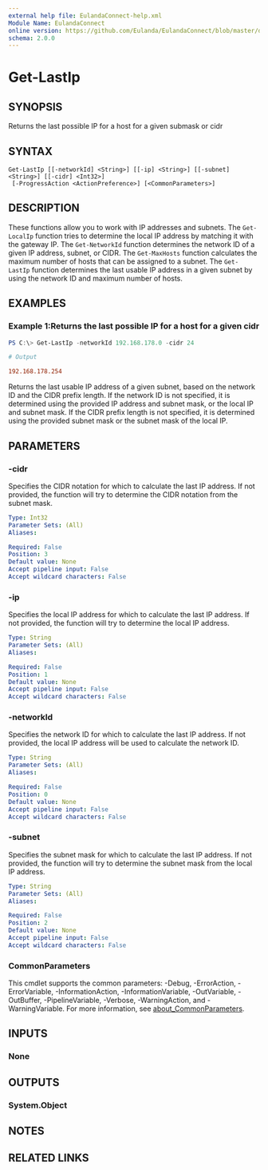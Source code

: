 ```yaml
---
external help file: EulandaConnect-help.xml
Module Name: EulandaConnect
online version: https://github.com/Eulanda/EulandaConnect/blob/master/docs/Get-LastIp.md
schema: 2.0.0
---
```


# Get-LastIp

## SYNOPSIS
Returns the last possible IP for a host for a given submask or cidr

## SYNTAX

```
Get-LastIp [[-networkId] <String>] [[-ip] <String>] [[-subnet] <String>] [[-cidr] <Int32>]
 [-ProgressAction <ActionPreference>] [<CommonParameters>]
```

## DESCRIPTION
These functions allow you to work with IP addresses and subnets. The `Get-LocalIp` function tries to determine the local IP address by matching it with the gateway IP. The `Get-NetworkId` function determines the network ID of a given IP address, subnet, or CIDR. The `Get-MaxHosts` function calculates the maximum number of hosts that can be assigned to a subnet. The `Get-LastIp` function determines the last usable IP address in a given subnet by using the network ID and maximum number of hosts.

## EXAMPLES

### Example 1:Returns the last possible IP for a host for a given cidr
```powershell
PS C:\> Get-LastIp -networkId 192.168.178.0 -cidr 24
```

```ini
# Output

192.168.178.254
```

Returns the last usable IP address of a given subnet, based on the network ID and the CIDR prefix length. If the network ID is not specified, it is determined using the provided IP address and subnet mask, or the local IP and subnet mask. If the CIDR prefix length is not specified, it is determined using the provided subnet mask or the subnet mask of the local IP.

## PARAMETERS

### -cidr
Specifies the CIDR notation for which to calculate the last IP address. If not provided, the function will try to determine the CIDR notation from the subnet mask.

```yaml
Type: Int32
Parameter Sets: (All)
Aliases:

Required: False
Position: 3
Default value: None
Accept pipeline input: False
Accept wildcard characters: False
```

### -ip
Specifies the local IP address for which to calculate the last IP address. If not provided, the function will try to determine the local IP address.

```yaml
Type: String
Parameter Sets: (All)
Aliases:

Required: False
Position: 1
Default value: None
Accept pipeline input: False
Accept wildcard characters: False
```

### -networkId
Specifies the network ID for which to calculate the last IP address. If not provided, the local IP address will be used to calculate the network ID.

```yaml
Type: String
Parameter Sets: (All)
Aliases:

Required: False
Position: 0
Default value: None
Accept pipeline input: False
Accept wildcard characters: False
```

### -subnet
Specifies the subnet mask for which to calculate the last IP address. If not provided, the function will try to determine the subnet mask from the local IP address.

```yaml
Type: String
Parameter Sets: (All)
Aliases:

Required: False
Position: 2
Default value: None
Accept pipeline input: False
Accept wildcard characters: False
```


### CommonParameters
This cmdlet supports the common parameters: -Debug, -ErrorAction, -ErrorVariable, -InformationAction, -InformationVariable, -OutVariable, -OutBuffer, -PipelineVariable, -Verbose, -WarningAction, and -WarningVariable. For more information, see [about_CommonParameters](http://go.microsoft.com/fwlink/?LinkID=113216).

## INPUTS

### None

## OUTPUTS

### System.Object
## NOTES

## RELATED LINKS

